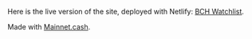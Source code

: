 Here is the live version of the site, deployed with Netlify: [BCH Watchlist](https://bch-watchlist.netlify.app/).

Made with [Mainnet.cash](https://mainnet.cash/).